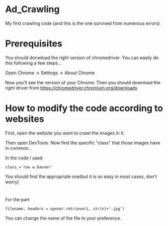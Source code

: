 # Ad_Crawling
My first crawling code (and this is the one survived from numerous errors)
# Prerequisites
You should donwload the right version of chromedriver. You can easily do this following a few steps...

Open Chrome -> Settings -> About Chrome

Now you'll see the version of your Chrome. Then you should download the right driver from
https://chromedriver.chromium.org/downloads

# How to modify the code according to websites
First, open the website you want to crawl the images in it.

Then open DevTools. Now find the specific "class" that those images have in common...

In the code I used

    class_='row w_banner'
    
You should find the appropriate one(but it is so easy in most cases, don't worry)

#
For the part         

    filename, headers = opener.retrieve(i, str(n)+'.jpg')

You can change the name of the file to your preference.
